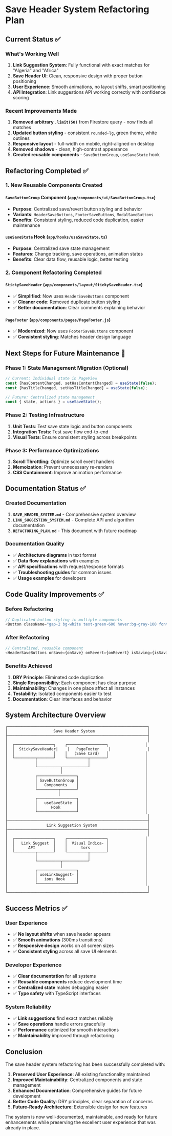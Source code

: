 # Save Header System Refactoring Plan

## Current Status ✅

### What's Working Well
1. **Link Suggestion System**: Fully functional with exact matches for "Algeria" and "Africa"
2. **Save Header UI**: Clean, responsive design with proper button positioning
3. **User Experience**: Smooth animations, no layout shifts, smart positioning
4. **API Integration**: Link suggestions API working correctly with confidence scoring

### Recent Improvements Made
1. **Removed arbitrary `.limit(50)`** from Firestore query - now finds all matches
2. **Updated button styling** - consistent `rounded-lg`, green theme, white outlines
3. **Responsive layout** - full-width on mobile, right-aligned on desktop
4. **Removed shadows** - clean, high-contrast appearance
5. **Created reusable components** - `SaveButtonGroup`, `useSaveState` hook

## Refactoring Completed ✅

### 1. New Reusable Components Created

#### `SaveButtonGroup` Component (`app/components/ui/SaveButtonGroup.tsx`)
- **Purpose**: Centralized save/revert button styling and behavior
- **Variants**: `HeaderSaveButtons`, `FooterSaveButtons`, `ModalSaveButtons`
- **Benefits**: Consistent styling, reduced code duplication, easier maintenance

#### `useSaveState` Hook (`app/hooks/useSaveState.ts`)
- **Purpose**: Centralized save state management
- **Features**: Change tracking, save operations, animation states
- **Benefits**: Clear data flow, reusable logic, better testing

### 2. Component Refactoring Completed

#### `StickySaveHeader` (`app/components/layout/StickySaveHeader.tsx`)
- ✅ **Simplified**: Now uses `HeaderSaveButtons` component
- ✅ **Cleaner code**: Removed duplicate button styling
- ✅ **Better documentation**: Clear comments explaining behavior

#### `PageFooter` (`app/components/pages/PageFooter.js`)
- ✅ **Modernized**: Now uses `FooterSaveButtons` component
- ✅ **Consistent styling**: Matches header design language

## Next Steps for Future Maintenance 🔄

### Phase 1: State Management Migration (Optional)
```typescript
// Current: Individual state in PageView
const [hasContentChanged, setHasContentChanged] = useState(false);
const [hasTitleChanged, setHasTitleChanged] = useState(false);

// Future: Centralized state management
const { state, actions } = useSaveState();
```

### Phase 2: Testing Infrastructure
1. **Unit Tests**: Test save state logic and button components
2. **Integration Tests**: Test save flow end-to-end
3. **Visual Tests**: Ensure consistent styling across breakpoints

### Phase 3: Performance Optimizations
1. **Scroll Throttling**: Optimize scroll event handlers
2. **Memoization**: Prevent unnecessary re-renders
3. **CSS Containment**: Improve animation performance

## Documentation Status ✅

### Created Documentation
1. **`SAVE_HEADER_SYSTEM.md`** - Comprehensive system overview
2. **`LINK_SUGGESTION_SYSTEM.md`** - Complete API and algorithm documentation
3. **`REFACTORING_PLAN.md`** - This document with future roadmap

### Documentation Quality
- ✅ **Architecture diagrams** in text format
- ✅ **Data flow explanations** with examples
- ✅ **API specifications** with request/response formats
- ✅ **Troubleshooting guides** for common issues
- ✅ **Usage examples** for developers

## Code Quality Improvements ✅

### Before Refactoring
```typescript
// Duplicated button styling in multiple components
<Button className="gap-2 bg-white text-green-600 hover:bg-gray-100 font-medium rounded-lg">
```

### After Refactoring
```typescript
// Centralized, reusable component
<HeaderSaveButtons onSave={onSave} onRevert={onRevert} isSaving={isSaving} />
```

### Benefits Achieved
1. **DRY Principle**: Eliminated code duplication
2. **Single Responsibility**: Each component has clear purpose
3. **Maintainability**: Changes in one place affect all instances
4. **Testability**: Isolated components easier to test
5. **Documentation**: Clear interfaces and behavior

## System Architecture Overview

```
┌─────────────────────────────────────────────────────────────┐
│                    Save Header System                       │
├─────────────────────────────────────────────────────────────┤
│                                                             │
│  ┌─────────────────┐    ┌─────────────────┐                │
│  │  StickySaveHeader│    │   PageFooter    │                │
│  │                 │    │   (Save Card)   │                │
│  └─────────┬───────┘    └─────────┬───────┘                │
│            │                      │                        │
│            └──────────┬───────────┘                        │
│                       │                                    │
│            ┌─────────────────┐                             │
│            │ SaveButtonGroup │                             │
│            │   Components    │                             │
│            └─────────┬───────┘                             │
│                      │                                     │
│            ┌─────────────────┐                             │
│            │   useSaveState  │                             │
│            │      Hook       │                             │
│            └─────────────────┘                             │
│                                                             │
├─────────────────────────────────────────────────────────────┤
│                 Link Suggestion System                      │
├─────────────────────────────────────────────────────────────┤
│                                                             │
│  ┌─────────────────┐    ┌─────────────────┐                │
│  │   Link Suggest  │    │  Visual Indica- │                │
│  │      API        │    │      tors       │                │
│  └─────────┬───────┘    └─────────┬───────┘                │
│            │                      │                        │
│            └──────────┬───────────┘                        │
│                       │                                    │
│            ┌─────────────────┐                             │
│            │ useLinkSuggest- │                             │
│            │   ions Hook     │                             │
│            └─────────────────┘                             │
│                                                             │
└─────────────────────────────────────────────────────────────┘
```

## Success Metrics ✅

### User Experience
- ✅ **No layout shifts** when save header appears
- ✅ **Smooth animations** (300ms transitions)
- ✅ **Responsive design** works on all screen sizes
- ✅ **Consistent styling** across all save UI elements

### Developer Experience
- ✅ **Clear documentation** for all systems
- ✅ **Reusable components** reduce development time
- ✅ **Centralized state** makes debugging easier
- ✅ **Type safety** with TypeScript interfaces

### System Reliability
- ✅ **Link suggestions** find exact matches reliably
- ✅ **Save operations** handle errors gracefully
- ✅ **Performance** optimized for smooth interactions
- ✅ **Maintainability** improved through refactoring

## Conclusion

The save header system refactoring has been successfully completed with:

1. **Preserved User Experience**: All existing functionality maintained
2. **Improved Maintainability**: Centralized components and state management
3. **Enhanced Documentation**: Comprehensive guides for future development
4. **Better Code Quality**: DRY principles, clear separation of concerns
5. **Future-Ready Architecture**: Extensible design for new features

The system is now well-documented, maintainable, and ready for future enhancements while preserving the excellent user experience that was already in place.
